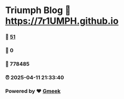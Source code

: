 # Triumph Blog :link: https://7r1UMPH.github.io 
### :page_facing_up: [51](https://7r1UMPH.github.io/tag.html) 
### :speech_balloon: 0 
### :hibiscus: 778485 
### :alarm_clock: 2025-04-11 21:33:40 
### Powered by :heart: [Gmeek](https://github.com/Meekdai/Gmeek)
